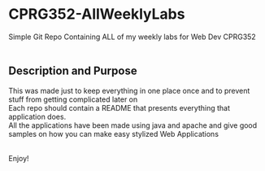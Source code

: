 # CPRG352-AllWeeklyLabs

Simple Git Repo Containing ALL of my weekly labs for Web Dev CPRG352<br><br>

## Description and Purpose
This was made just to keep everything in one place once and to prevent stuff from getting complicated later on<br>
Each repo should contain a README that presents everything that application does.<br>
All the applications have been made using java and apache and give good samples on how you can make easy stylized Web Applications<br><br>

Enjoy!
